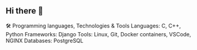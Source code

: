 ## Hi there 👋
🛠️ Programming languages, Technologies & Tools
Languages: C, C++, Python
Frameworks: Django
Tools: Linux, Git, Docker containers, VSCode, NGINX
Databases: PostgreSQL
